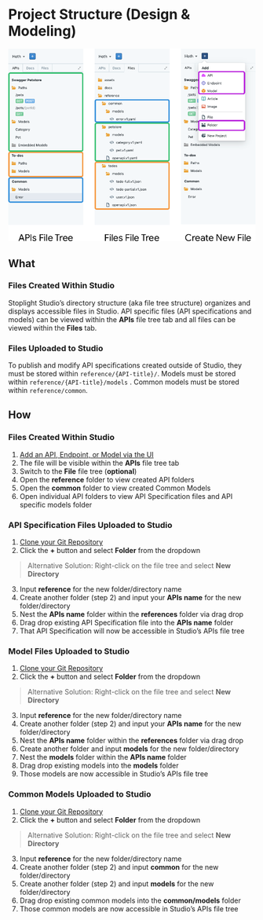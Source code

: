 # Project Structure (Design & Modeling) 

![Project Structure](../../assets/images/directory-structure-design.png)

## What 

### Files Created Within Studio
Stoplight Studio’s directory structure (aka file tree structure) organizes and displays accessible files in Studio. API specific files (API specifications and models) can be viewed within the **APIs** file tree tab and all files can be viewed within the **Files** tab. 

### Files Uploaded to Studio 
To publish and modify API specifications created outside of Studio, they must be stored within `reference/{API-title}/`. Models must be stored within `reference/{API-title}/models` . Common models must be stored within `reference/common`.

## How 

### Files Created Within Studio 
1. [Add an API, Endpoint, or Model via the UI](../workflow/working-with-files.md)
2. The file will be visible within the **APIs** file tree tab 
3. Switch to the **File** file tree (**optional**)
4. Open the **reference** folder to view created API folders 
5. Open the **common** folder to view created Common Models 
6. Open individual API folders to view API Specification files and API specific models folder 

### API Specification Files Uploaded to Studio 
1. [Clone your Git Repository](../workflow/working-with-git.md)
2. Click the **+** button and select **Folder** from the dropdown

> Alternative Solution: Right-click on the file tree and select **New Directory** 

3. Input **reference** for the new folder/directory name 
4. Create another folder (step 2) and input your **APIs name** for the new folder/directory 
5. Nest the **APIs name** folder within the **references** folder via drag drop   
6. Drag drop existing API Specification file into the **APIs name** folder 
7. That API Specification will now be accessible in Studio’s APIs file tree

### Model Files Uploaded to Studio 
1. [Clone your Git Repository](../workflow/working-with-git.md)
2. Click the **+** button and select **Folder** from the dropdown

> Alternative Solution: Right-click on the file tree and select **New Directory** 

3. Input **reference** for the new folder/directory name 
4. Create another folder (step 2) and input your **APIs name** for the new folder/directory 
5. Nest the **APIs name** folder within the **references** folder via drag drop
6. Create another folder and input **models** for the new folder/directory 
7. Nest the **models** folder within the **APIs name** folder 
8. Drag drop existing models into the **models** folder 
9. Those models are now accessible in Studio’s APIs file tree 

### Common Models Uploaded to Studio 
1. [Clone your Git Repository](../workflow/working-with-git.md)
2. Click the **+** button and select **Folder** from the dropdown

> Alternative Solution: Right-click on the file tree and select **New Directory** 

3. Input **reference** for the new folder/directory name 
4. Create another folder (step 2) and input **common** for the new folder/directory 
5. Create another folder (step 2) and input **models** for the new folder/directory
6. Drag drop existing common models into the **common/models** folder 
7. Those common models are now accessible in Studio’s APIs file tree 


